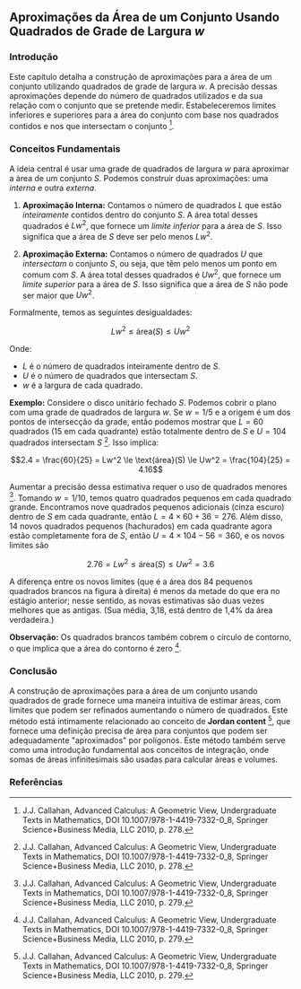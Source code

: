 ## Aproximações da Área de um Conjunto Usando Quadrados de Grade de Largura *w*

### Introdução
Este capítulo detalha a construção de aproximações para a área de um conjunto utilizando quadrados de grade de largura *w*. A precisão dessas aproximações depende do número de quadrados utilizados e da sua relação com o conjunto que se pretende medir. Estabeleceremos limites inferiores e superiores para a área do conjunto com base nos quadrados contidos e nos que intersectam o conjunto [^278].

### Conceitos Fundamentais

A ideia central é usar uma grade de quadrados de largura *w* para aproximar a área de um conjunto *S*. Podemos construir duas aproximações: uma *interna* e outra *externa*.

1.  **Aproximação Interna:** Contamos o número de quadrados *L* que estão *inteiramente* contidos dentro do conjunto *S*. A área total desses quadrados é $Lw^2$, que fornece um *limite inferior* para a área de *S*. Isso significa que a área de *S* deve ser pelo menos $Lw^2$.

2.  **Aproximação Externa:** Contamos o número de quadrados *U* que *intersectam* o conjunto *S*, ou seja, que têm pelo menos um ponto em comum com *S*. A área total desses quadrados é $Uw^2$, que fornece um *limite superior* para a área de *S*. Isso significa que a área de *S* não pode ser maior que $Uw^2$.

Formalmente, temos as seguintes desigualdades:

$$Lw^2 \le \text{área}(S) \le Uw^2$$

Onde:

*   $L$ é o número de quadrados inteiramente dentro de *S*.
*   $U$ é o número de quadrados que intersectam *S*.
*   *w* é a largura de cada quadrado.

**Exemplo:** Considere o disco unitário fechado *S*. Podemos cobrir o plano com uma grade de quadrados de largura *w*. Se $w = 1/5$ e a origem é um dos pontos de intersecção da grade, então podemos mostrar que $L = 60$ quadrados (15 em cada quadrante) estão totalmente dentro de *S* e $U = 104$ quadrados intersectam *S* [^278]. Isso implica:

$$2.4 = \frac{60}{25} = Lw^2 \le \text{área}(S) \le Uw^2 = \frac{104}{25} = 4.16$$

Aumentar a precisão dessa estimativa requer o uso de quadrados menores [^279]. Tomando $w = 1/10$, temos quatro quadrados pequenos em cada quadrado grande. Encontramos nove quadrados pequenos adicionais (cinza escuro) dentro de *S* em cada quadrante, então $L = 4 \times 60 + 36 = 276$. Além disso, 14 novos quadrados pequenos (hachurados) em cada quadrante agora estão completamente fora de *S*, então $U = 4 \times 104 - 56 = 360$, e os novos limites são

$$2.76 = Lw^2 \le \text{área}(S) \le Uw^2 = 3.6$$

A diferença entre os novos limites (que é a área dos 84 pequenos quadrados brancos na figura à direita) é menos da metade do que era no estágio anterior; nesse sentido, as novas estimativas são duas vezes melhores que as antigas. (Sua média, 3,18, está dentro de 1,4% da área verdadeira.)

**Observação:** Os quadrados brancos também cobrem o círculo de contorno, o que implica que a área do contorno é zero [^279].

### Conclusão

A construção de aproximações para a área de um conjunto usando quadrados de grade fornece uma maneira intuitiva de estimar áreas, com limites que podem ser refinados aumentando o número de quadrados. Este método está intimamente relacionado ao conceito de **Jordan content** [^279], que fornece uma definição precisa de área para conjuntos que podem ser adequadamente "aproximados" por polígonos. Este método também serve como uma introdução fundamental aos conceitos de integração, onde somas de áreas infinitesimais são usadas para calcular áreas e volumes.

### Referências
[^278]: J.J. Callahan, Advanced Calculus: A Geometric View, Undergraduate Texts in Mathematics, DOI 10.1007/978-1-4419-7332-0_8, Springer Science+Business Media, LLC 2010, p. 278.
[^279]: J.J. Callahan, Advanced Calculus: A Geometric View, Undergraduate Texts in Mathematics, DOI 10.1007/978-1-4419-7332-0_8, Springer Science+Business Media, LLC 2010, p. 279.
<!-- END -->